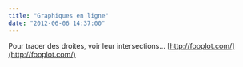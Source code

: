 ```yaml
---
title: "Graphiques en ligne"
date: "2012-06-06 14:37:00"
---
```

Pour tracer des droites, voir leur intersections...  [http://fooplot.com/](http://fooplot.com/)
